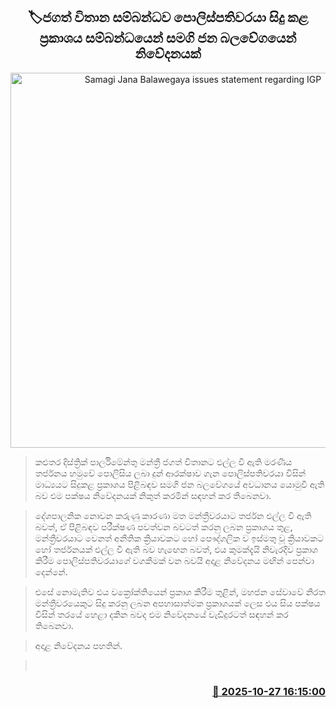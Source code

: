 <p align='center'><b><h2 align='center' title='Samagi Jana Balawegaya issues statement regarding IGP's statement regarding Jagath Withana'>🏷ජගත් විතාන සම්බන්ධව පොලිස්පතිවරයා සිදු කළ ප්‍රකාශය සම්බන්ධයෙන් සමගි ජන බලවේගයෙන් නිවේදනයක්</h2></b></p>
<p align='center'><img src='https://helakuru.sgp1.cdn.digitaloceanspaces.com/esana/images/lib/samagi-jana-balawegaya-sjb.jpg' width='600' alt='Samagi Jana Balawegaya issues statement regarding IGP's statement regarding Jagath Withana'></p>

> කළුතර දිස්ත්‍රික් පාර්ලිමේන්තු මන්ත්‍රී ජගත් විතානට එල්ල වී ඇති මරණීය තර්ජනය හමුවේ පොලිසිය ලබා දුන් ආරක්ෂාව ගැන පොලිස්පතිවරයා විසින් මාධ්‍යයට සිදුකළ ප්‍රකාශය පිළිබඳව සමගි ජන බලවේගයේ අවධානය යොමුවී ඇති බව එම පක්ෂය නිවේදනයක් නිකුත් කරමින් සඳහන් කර තිබෙනවා.

> දේශපාලනික නොවන කරුණු කාරණා මත මන්ත්‍රීවරයාට තර්ජන එල්ල වී ඇති බවත්, ඒ පිළිබඳව පරීක්ෂණ පවත්වන බවටත් කරනු ලබන ප්‍රකාශය තුළ, මන්ත්‍රීවරයාට වෙනත් අනීතික ක්‍රියාවකට හෝ පෞද්ගලික ව ඉස්මතු වූ ක්‍රියාවකට හෝ තර්ජනයක් එල්ල වී ඇති බව හැඟෙන බවත්, එය කුමක්දැයි නිවැරදිව ප්‍රකාශ කිරීම පොලිස්පතිවරයාගේ වගකීමක් වන බවයි අදාළ නිවේදනය මඟින් පෙන්වා දෙන්නේ.

> එසේ නොමැතිව එය වක්‍රෝක්තියෙන් ප්‍රකාශ කිරීම තුළින්, මහජන සේවාවේ නිරත මන්ත්‍රීවරයෙකුට සිදු කරනු ලබන අපහාසාත්මක ප්‍රකාශයක් ලෙස එය සිය පක්ෂය විසින් තරයේ හෙළා දකින බවද එම නිවේදනයේ වැඩිදුරටත් සඳහන් කර තිබෙනවා.

> අදාළ නිවේදනය පහතින්.

>  



<h3 align='right'><a href='https://www.helakuru.lk/esana/p/114836/'>📅 2025-10-27 16:15:00</a></h3>
